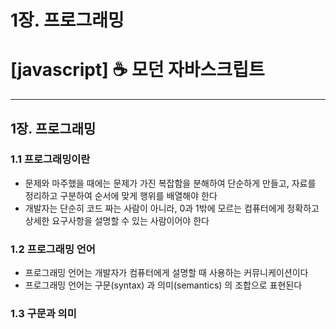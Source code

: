 # 1장. 프로그래밍

# [javascript] ☕ 모던 자바스크립트

---

## 1장. 프로그래밍

### 1.1 프로그래밍이란

- 문제와 마주했을 때에는 문제가 가진 복잡함을 분해하여 단순하게 만들고, 자료를 정리하고 구분하여 순서에 맞게 행위를 배열해야 한다
- 개발자는 단순히 코드 짜는 사람이 아니라, 0과 1밖에 모르는 컴퓨터에게 정확하고 상세한 요구사항을 설명할 수 있는 사람이어야 한다

### 1.2 프로그래밍 언어

- 프로그래밍 언어는 개발자가 컴퓨터에게 설명할 때 사용하는 커뮤니케이션이다
- 프로그래밍 언어는 구문(syntax) 과 의미(semantics) 의 조합으로 표현된다

### 1.3 구문과 의미